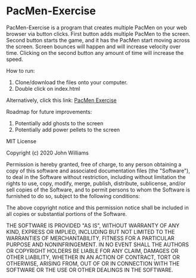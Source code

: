 # PacMen-Exercise
PacMen-Exercise is a program that creates multiple PacMen on your web browser via button clicks. First button adds multiple PacMen to the screen. Second button starts the game, and it has the PacMen start moving across the screen. Screen bounces will happen and will increase velocity over time. Clicking on the second button any amount of time will increase the speed.

How to run:
1) Clone/download the files onto your computer.
2) Double click on index.html

Alternatively, click this link:
<a href="http://wesleynguyen.github.io/PacMen-Exercise">PacMen Exercise</a>

Roadmap for future improvements:
1) Potentially add ghosts to the screen
2) Potentially add power pellets to the screen

MIT License

Copyright (c) 2020 John Williams

Permission is hereby granted, free of charge, to any person obtaining a copy
of this software and associated documentation files (the "Software"), to deal
in the Software without restriction, including without limitation the rights
to use, copy, modify, merge, publish, distribute, sublicense, and/or sell
copies of the Software, and to permit persons to whom the Software is
furnished to do so, subject to the following conditions:

The above copyright notice and this permission notice shall be included in all
copies or substantial portions of the Software.

THE SOFTWARE IS PROVIDED "AS IS", WITHOUT WARRANTY OF ANY KIND, EXPRESS OR
IMPLIED, INCLUDING BUT NOT LIMITED TO THE WARRANTIES OF MERCHANTABILITY,
FITNESS FOR A PARTICULAR PURPOSE AND NONINFRINGEMENT. IN NO EVENT SHALL THE
AUTHORS OR COPYRIGHT HOLDERS BE LIABLE FOR ANY CLAIM, DAMAGES OR OTHER
LIABILITY, WHETHER IN AN ACTION OF CONTRACT, TORT OR OTHERWISE, ARISING FROM,
OUT OF OR IN CONNECTION WITH THE SOFTWARE OR THE USE OR OTHER DEALINGS IN THE
SOFTWARE.
